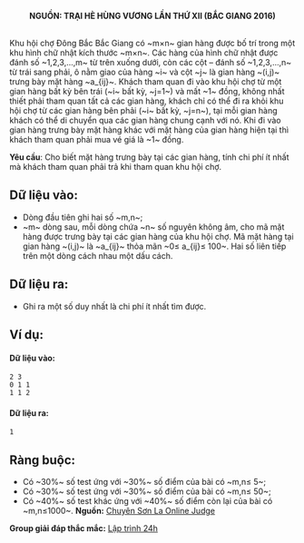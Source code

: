 **<center>NGUỒN: TRẠI HÈ HÙNG VƯƠNG LẦN THỨ XII (BẮC GIANG 2016)</center>**
<br>

Khu hội chợ Đông Bắc Bắc Giang có ~m×n~ gian hàng được bố trí trong một khu hình chữ nhật kích thước ~m×n~. Các hàng của hình chữ nhật được đánh số ~1,2,3,…,m~ từ trên xuống dưới, còn các cột – đánh số ~1,2,3,…,n~ từ trái sang phải, ô nằm giao của hàng ~i~ và cột ~j~ là gian hàng ~(i,j)~ trưng bày mặt hàng ~a_{ij}~. Khách tham quan đi vào khu hội chợ từ một gian hàng bất kỳ bên trái (~i~ bất kỳ, ~j=1~) và mất ~1~ đồng, không nhất thiết phải tham quan tất cả các gian hàng, khách chỉ có thể đi ra khỏi khu hội chợ từ các gian hàng bên phải (~i~ bất kỳ, ~j=n~), tại mỗi gian hàng khách có thể di chuyển qua các gian hàng chung cạnh với nó. Khi đi vào gian hàng trưng bày mặt hàng khác với mặt hàng của gian hàng hiện tại thì khách tham quan phải mua vé giá là ~1~ đồng. 

**Yêu cầu**: Cho biết mặt hàng trưng bày tại các gian hàng, tính chi phí ít nhất mà khách tham quan phải trả khi tham quan khu hội chợ.

## Dữ liệu vào:
- Dòng đầu tiên ghi hai số ~m,n~;
- ~m~ dòng sau, mỗi dòng chứa ~n~ số nguyên không âm, cho mã mặt hàng được trưng bày tại các gian hàng của khu hội chợ. Mã mặt hàng tại gian hàng ~(i,j)~ là ~a_{ij}~ thỏa mãn ~0≤ a_{ij}≤ 100~.
Hai số liên tiếp trên một dòng cách nhau một dấu cách. 

## Dữ liệu ra:
- Ghi ra một số duy nhất là chi phí ít nhất tìm được.

## Ví dụ:
#### Dữ liệu vào:
```
2 3
0 1 1
1 1 2
```

#### Dữ liệu ra:
```
1
```

## Ràng buộc:
- Có ~30\%~ số test ứng với ~30\%~ số điểm của bài có ~m,n≤ 5~;
- Có ~30\%~ số test ứng với ~30\%~ số điểm của bài có ~m,n≤ 50~;
- Có ~40\%~ số test khác ứng với ~40\%~ số điểm còn lại của bài có ~m,n≤1000~.
**Nguồn:** [Chuyên Sơn La Online Judge](http://csloj.ddns.net/)

**Group giải đáp thắc mắc:** [Lập trình 24h](https://www.facebook.com/groups/1386904321519984)